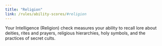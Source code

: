 ```yaml
---
title: "Religion"
link: /rules/ability-scores/#religion
---
```

Your Intelligence (Religion) check measures your ability to recall lore about deities, rites and prayers, religious hierarchies, holy symbols, and the practices of secret cults.
